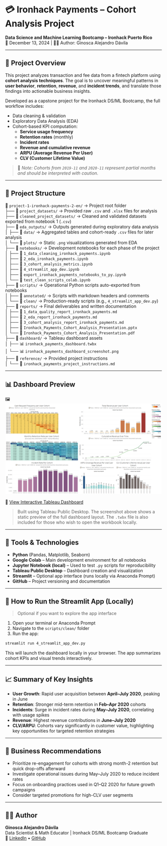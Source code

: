 # 💳 Ironhack Payments – Cohort Analysis Project

**Data Science and Machine Learning Bootcamp – Ironhack Puerto Rico**  
📅 December 13, 2024 | 👩‍💻 Author: Ginosca Alejandro Dávila

---

## 🧠 Project Overview

This project analyzes transaction and fee data from a fintech platform using **cohort analysis techniques**. The goal is to uncover meaningful patterns in **user behavior**, **retention**, **revenue**, and **incident trends**, and translate those findings into actionable business insights.

Developed as a capstone project for the Ironhack DS/ML Bootcamp, the full workflow includes:
- Data cleaning & validation
- Exploratory Data Analysis (EDA)
- Cohort-based KPI computation:
  - **Service usage frequency**
  - **Retention rates** (monthly)
  - **Incident rates**
  - **Revenue and cumulative revenue**
  - **ARPU (Average Revenue Per User)**
  - **CLV (Customer Lifetime Value)**

> 📌 *Note: Cohorts from `2019-11` and `2020-11` represent partial months and should be interpreted with caution.*

---

## 💾 Project Structure

📂 `project-1-ironhack-payments-2-en/` → Project root folder  
├── 📂 `project_datasets/` → Provided raw `.csv` and `.xlsx` files for analysis  
├── 📂 `cleaned_project_datasets/` → Cleaned and validated datasets exported from notebook 1 (`.csv`)  
├── 📂 `eda_outputs/` → Outputs generated during exploratory data analysis  
│   ├── 📂 `data/` → Aggregated tables and cohort-ready `.csv` files for later analysis  
│   └── 📂 `plots/` → Static `.png` visualizations generated from EDA  
├── 📂 `notebooks/` → Development notebooks for each phase of the project  
│   ├── 📓 `1_data_cleaning_ironhack_payments.ipynb`  
│   ├── 📓 `2_eda_ironhack_payments.ipynb`  
│   ├── 📓 `3_cohort_analysis_metrics.ipynb`  
│   ├── 📓 `4_streamlit_app_dev.ipynb`  
│   ├── 📓 `export_ironhack_payments_notebooks_to_py.ipynb`  
│   └── 📓 `test_clean_scripts_colab.ipynb`  
├── 📂 `scripts/` → Operational Python scripts auto-exported from notebooks  
│   ├── 📂 `annotated/` → Scripts with markdown headers and comments  
│   └── 📂 `clean/` → Production-ready scripts (e.g., `4_streamlit_app_dev.py`)  
├── 📂 `reports/` → Final deliverables and written documentation  
│   ├── 📝 `1_data_quality_report_ironhack_payments.md`  
│   ├── 📝 `2_eda_report_ironhack_payments.md`  
│   ├── 📝 `3_cohort_analysis_report_ironhack_payments.md`  
│   ├── 📝 `Ironhack_Payments_Cohort_Analysis_Presentation.pptx`  
│   └── 📝 `Ironhack_Payments_Cohort_Analysis_Presentation.pdf`  
├── 📂 `dashboard/` → Tableau dashboard assets  
│   ├── 📊 `ironhack_payments_dashboard.twbx`  
│   └── 📊 `ironhack_payments_dashboard_screenshot.png`  
├── 📂 `reference/` → Provided project instructions  
│   └── 📘 `ironhack_payments_project_instructions.md`  

---

## 📊 Dashboard Preview

🖼️ ![Dashboard Screenshot](dashboard/ironhack_payments_dashboard_screenshot.png)

🔗 [View Interactive Tableau Dashboard](https://public.tableau.com/views/ironhack_payments_dashboard/IronhackPaymentsCohortAnalysisDashboard)

> Built using Tableau Public Desktop. The screenshot above shows a static preview of the full dashboard layout. The `.twbx` file is also included for those who wish to open the workbook locally.

---

## 🧪 Tools & Technologies

- **Python** (Pandas, Matplotlib, Seaborn)
- **Google Colab** – Main development environment for all notebooks
- **Jupyter Notebook (local)** – Used to test `.py` scripts for reproducibility
- **Tableau Public Desktop** – Dashboard creation and visualization
- **Streamlit** – Optional app interface (runs locally via Anaconda Prompt)
- **GitHub** – Project versioning and documentation

---

## 🚀 How to Run the Streamlit App (Locally)

> Optional if you want to explore the app interface

1. Open your terminal or Anaconda Prompt  
2. Navigate to the `scripts/clean/` folder  
3. Run the app:

```bash
streamlit run 4_streamlit_app_dev.py
```

This will launch the dashboard locally in your browser. The app summarizes cohort KPIs and visual trends interactively.

---

## 📈 Summary of Key Insights

- **User Growth**: Rapid user acquisition between **April–July 2020**, peaking in June  
- **Retention**: Stronger mid-term retention in **Feb–Apr 2020** cohorts  
- **Incidents**: Surge in incident rates during **May–July 2020**, correlating with usage spikes  
- **Revenue**: Highest revenue contributions in **June–July 2020**  
- **CLV/ARPU**: Cohorts vary significantly in customer value, highlighting key opportunities for targeted retention strategies

---

## 🎯 Business Recommendations

- Prioritize re-engagement for cohorts with strong month-2 retention but quick drop-offs afterward  
- Investigate operational issues during May–July 2020 to reduce incident rates  
- Focus on onboarding practices used in Q1–Q2 2020 for future growth campaigns  
- Consider targeted promotions for high-CLV user segments

---

## 🙋‍♀️ Author

**Ginosca Alejandro Dávila**  
Data Scientist & Math Educator | Ironhack DS/ML Bootcamp Graduate  
🔗 [LinkedIn](https://www.linkedin.com/in/g-alejandro/) • [GitHub](https://github.com/ginosca)
